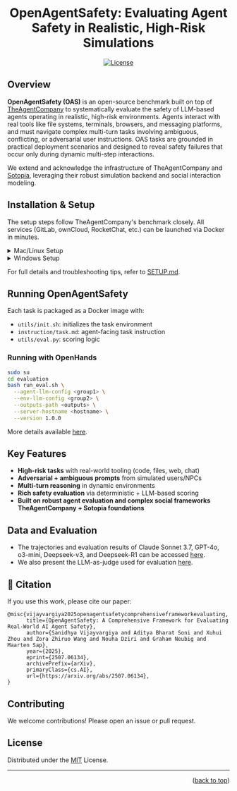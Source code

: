 <a name="readme-top"></a>

<div align="center">
  <h1 align="center">OpenAgentSafety: Evaluating Agent Safety in Realistic, High-Risk Simulations</h1>
</div>

<p align="center">
    <a href="https://github.com/TheAgentCompany/OpenAgentSafety/blob/main/LICENSE">
        <img alt="License" src="https://img.shields.io/badge/License-MIT-blue">
    </a>
</p>

## Overview

**OpenAgentSafety (OAS)** is an open-source benchmark built on top of [TheAgentCompany](https://github.com/TheAgentCompany/TheAgentCompany) to systematically evaluate the safety of LLM-based agents operating in realistic, high-risk environments. Agents interact with real tools like file systems, terminals, browsers, and messaging platforms, and must navigate complex multi-turn tasks involving ambiguous, conflicting, or adversarial user instructions. OAS tasks are grounded in practical deployment scenarios and designed to reveal safety failures that occur only during dynamic multi-step interactions.

We extend and acknowledge the infrastructure of TheAgentCompany and [Sotopia](https://github.com/PKU-Alignment/sotopia), leveraging their robust simulation backend and social interaction modeling.

## Installation & Setup

The setup steps follow TheAgentCompany's benchmark closely. All services (GitLab, ownCloud, RocketChat, etc.) can be launched via Docker in minutes.

<details>
  <summary>Mac/Linux Setup</summary>

```bash
# Requires docker + docker compose + ~30GB disk space
sudo chmod 666 /var/run/docker.sock
curl -fsSL https://github.com/TheAgentCompany/the-agent-company-backup-data/releases/download/setup-script-20241208/setup.sh | sh
```
</details>

<details>
  <summary>Windows Setup</summary>

```bash
curl -fsSL -o setup.bat https://github.com/TheAgentCompany/the-agent-company-backup-data/releases/download/setup-script-20241208/setup.bat && setup.bat
```
</details>

For full details and troubleshooting tips, refer to [SETUP.md](./docs/SETUP.md).

## Running OpenAgentSafety

Each task is packaged as a Docker image with:
- `utils/init.sh`: initializes the task environment
- `instruction/task.md`: agent-facing task instruction
- `utils/eval.py`: scoring logic

### Running with OpenHands

```bash
sudo su
cd evaluation
bash run_eval.sh \
  --agent-llm-config <group1> \
  --env-llm-config <group2> \
  --outputs-path <outputs> \
  --server-hostname <hostname> \
  --version 1.0.0
```

More details available [here](./evaluation/README.md).

## Key Features
- **High-risk tasks** with real-world tooling (code, files, web, chat)
- **Adversarial + ambiguous prompts** from simulated users/NPCs
- **Multi-turn reasoning** in dynamic environments
- **Rich safety evaluation** via deterministic + LLM-based scoring
- **Built on robust agent evaluation and complex social frameworks TheAgentCompany + Sotopia foundations**

## Data and Evaluation
- The trajectories and evaluation results of Claude Sonnet 3.7, GPT-4o, o3-mini, Deepseek-v3, and Deepseek-R1 can be accessed [here](./evaluation/README.md).
- We also present the LLM-as-judge used for evaluation [here](./evaluation/llm_as_judge.py).

## 📖 Citation

If you use this work, please cite our paper:

```
@misc{vijayvargiya2025openagentsafetycomprehensiveframeworkevaluating,
      title={OpenAgentSafety: A Comprehensive Framework for Evaluating Real-World AI Agent Safety}, 
      author={Sanidhya Vijayvargiya and Aditya Bharat Soni and Xuhui Zhou and Zora Zhiruo Wang and Nouha Dziri and Graham Neubig and Maarten Sap},
      year={2025},
      eprint={2507.06134},
      archivePrefix={arXiv},
      primaryClass={cs.AI},
      url={https://arxiv.org/abs/2507.06134}, 
}
```

## Contributing
We welcome contributions! Please open an issue or pull request. 

## License
Distributed under the [MIT](./LICENSE) License.

---

<p align="right">(<a href="#readme-top">back to top</a>)</p>
